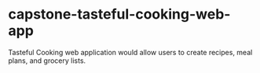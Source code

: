 # capstone-tasteful-cooking-web-app


Tasteful Cooking web application would allow users to create recipes, meal plans, and grocery lists.
